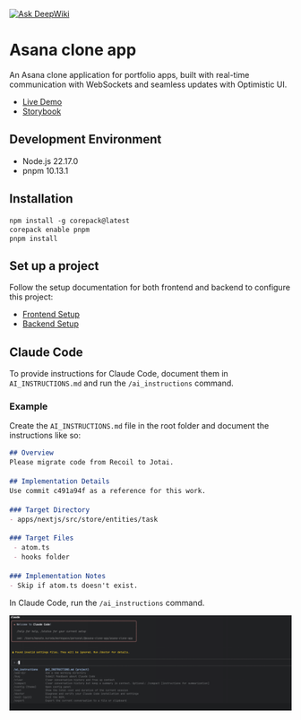 [![Ask DeepWiki](https://deepwiki.com/badge.svg)](https://deepwiki.com/manakuro/asana-clone-app)

# Asana clone app
An Asana clone application for portfolio apps, built with real-time communication with WebSockets and seamless updates with Optimistic UI.

- [Live Demo](https://project-management-demo.manatoworks.me/)
- [Storybook](https://main--63894befbaf58840c037c246.chromatic.com)

## Development Environment
- Node.js 22.17.0
- pnpm 10.13.1

## Installation
```
npm install -g corepack@latest
corepack enable pnpm
pnpm install
```

## Set up a project

Follow the setup documentation for both frontend and backend to configure this project:

- [Frontend Setup](./apps/nextjs/README.md)
- [Backend Setup](./apps/api/README.md)

## Claude Code
To provide instructions for Claude Code, document them in `AI_INSTRUCTIONS.md` and run the `/ai_instructions` command.

### Example

Create the `AI_INSTRUCTIONS.md` file in the root folder and document the instructions like so:

```markdown
## Overview
Please migrate code from Recoil to Jotai.

## Implementation Details
Use commit c491a94f as a reference for this work.

### Target Directory
- apps/nextjs/src/store/entities/task

### Target Files
 - atom.ts
 - hooks folder

### Implementation Notes
- Skip if atom.ts doesn't exist.
```

In Claude Code, run the `/ai_instructions` command.

![ai_instructions-1](./docs/ai-instructions-1.png)
